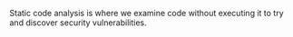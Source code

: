 Static code analysis is where we examine code without executing it to try and discover security vulnerabilities. 